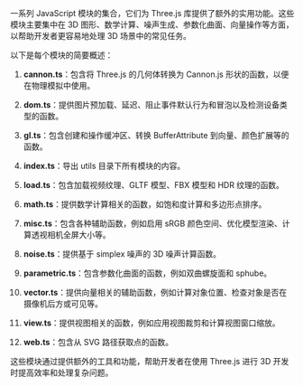一系列 JavaScript 模块的集合，它们为 Three.js 库提供了额外的实用功能。这些模块主要集中在 3D 图形、数学计算、噪声生成、参数化曲面、向量操作等方面，以帮助开发者更容易地处理 3D 场景中的常见任务。

以下是每个模块的简要概述：

1. **cannon.ts**：包含将 Three.js 的几何体转换为 Cannon.js 形状的函数，以便在物理模拟中使用。

2. **dom.ts**：提供图片预加载、延迟、阻止事件默认行为和冒泡以及检测设备类型的函数。

3. **gl.ts**：包含创建和操作缓冲区、转换 BufferAttribute 到向量、颜色扩展等的函数。

4. **index.ts**：导出 utils 目录下所有模块的内容。

5. **load.ts**：包含加载视频纹理、GLTF 模型、FBX 模型和 HDR 纹理的函数。

6. **math.ts**：提供数学计算相关的函数，如饱和度计算和多边形点排序。

7. **misc.ts**：包含各种辅助函数，例如启用 sRGB 颜色空间、优化模型渲染、计算透视相机全屏大小等。

8. **noise.ts**：提供基于 simplex 噪声的 3D 噪声计算函数。

9.  **parametric.ts**：包含参数化曲面的函数，例如双曲螺旋面和 sphube。

10. **vector.ts**：提供向量相关的辅助函数，例如计算对象位置、检查对象是否在摄像机后方或可见等。

11. **view.ts**：提供视图相关的函数，例如应用视图裁剪和计算视图窗口缩放。

12. **web.ts**：包含从 SVG 路径获取点的函数。

这些模块通过提供额外的工具和功能，帮助开发者在使用 Three.js 进行 3D 开发时提高效率和处理复杂问题。

